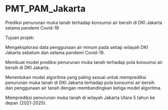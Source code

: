 # PMT_PAM_Jakarta
Prediksi penurunan muka tanah terhadap konsumsi air bersih di DKI Jakarta selama pandemi Covid-19 


Tujuan projek:

Mengeksplorasi data penggunaan air minum pada setiap wilayah DKI Jakarta sebelum dan selama pandemi Covid-19.

Membuat model prediksi penurunan muka tanah terhadap pola konsumsi air bersih di DKI Jakarta.

Menentukan model algoritma yang paling sesuai untuk memprediksi penurunan muka tanah di DKI Jakarta terhadap pola konsumsi air bersih dan penggunaan air tanah dengan membandingkan ketiga model algoritma.

Memprediksi penurunan muka tanah di wilayah Jakarta Utara 5 tahun ke depan (2021-2025).
